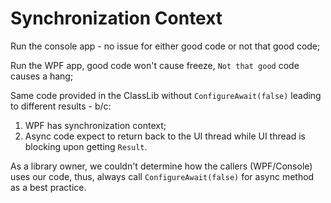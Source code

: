 # Synchronization Context

Run the console app - no issue for either good code or not that good code;

Run the WPF app, good code won't cause freeze, `Not that good` code causes a hang;

Same code provided in the ClassLib without `ConfigureAwait(false)` leading to different results - b/c:

1. WPF has synchronization context;
2. Async code expect to return back to the UI thread while UI thread is blocking upon getting `Result`.

As a library owner, we couldn't determine how the callers (WPF/Console) uses our code, thus, always call `ConfigureAwait(false)` for async method as a best practice.
